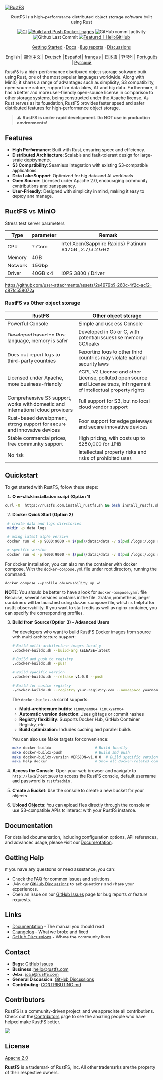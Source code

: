 [![RustFS](https://rustfs.com/images/rustfs-github.png)](https://rustfs.com)

<p align="center">RustFS is a high-performance distributed object storage software built using Rust</p>

<p align="center">
  <a href="https://github.com/rustfs/rustfs/actions/workflows/ci.yml"><img alt="CI" src="https://github.com/rustfs/rustfs/actions/workflows/ci.yml/badge.svg" /></a>
  <a href="https://github.com/rustfs/rustfs/actions/workflows/docker.yml"><img alt="Build and Push Docker Images" src="https://github.com/rustfs/rustfs/actions/workflows/docker.yml/badge.svg" /></a>
  <img alt="GitHub commit activity" src="https://img.shields.io/github/commit-activity/m/rustfs/rustfs"/>
  <img alt="Github Last Commit" src="https://img.shields.io/github/last-commit/rustfs/rustfs"/>
  <a href="https://hellogithub.com/repository/rustfs/rustfs" target="_blank"><img src="https://abroad.hellogithub.com/v1/widgets/recommend.svg?rid=b95bcb72bdc340b68f16fdf6790b7d5b&claim_uid=MsbvjYeLDKAH457&theme=small" alt="Featured｜HelloGitHub" /></a>
</p>

<p align="center">
  <a href="https://docs.rustfs.com/introduction.html">Getting Started</a>
  · <a href="https://docs.rustfs.com/">Docs</a>
  · <a href="https://github.com/rustfs/rustfs/issues">Bug reports</a>
  · <a href="https://github.com/rustfs/rustfs/discussions">Discussions</a>
</p>

<p align="center">
English | <a href="https://github.com/rustfs/rustfs/blob/main/README_ZH.md">简体中文</a> |
  <!-- Keep these links. Translations will automatically update with the README. -->
  <a href="https://readme-i18n.com/rustfs/rustfs?lang=de">Deutsch</a> |
  <a href="https://readme-i18n.com/rustfs/rustfs?lang=es">Español</a> |
  <a href="https://readme-i18n.com/rustfs/rustfs?lang=fr">français</a> |
  <a href="https://readme-i18n.com/rustfs/rustfs?lang=ja">日本語</a> |
  <a href="https://readme-i18n.com/rustfs/rustfs?lang=ko">한국어</a> |
  <a href="https://readme-i18n.com/rustfs/rustfs?lang=pt">Português</a> |
  <a href="https://readme-i18n.com/rustfs/rustfs?lang=ru">Русский</a>
</p>

RustFS is a high-performance distributed object storage software built using Rust, one of the most popular languages worldwide. Along with MinIO, it shares a range of advantages such as simplicity, S3 compatibility, open-source nature, support for data lakes, AI, and big data. Furthermore, it has a better and more user-friendly open-source license in comparison to other storage systems, being constructed under the Apache license. As Rust serves as its foundation, RustFS provides faster speed and safer distributed features for high-performance object storage.

> ⚠️ **RustFS is under rapid development. Do NOT use in production environments!**

## Features

- **High Performance**: Built with Rust, ensuring speed and efficiency.
- **Distributed Architecture**: Scalable and fault-tolerant design for large-scale deployments.
- **S3 Compatibility**: Seamless integration with existing S3-compatible applications.
- **Data Lake Support**: Optimized for big data and AI workloads.
- **Open Source**: Licensed under Apache 2.0, encouraging community contributions and transparency.
- **User-Friendly**: Designed with simplicity in mind, making it easy to deploy and manage.

## RustFS vs MinIO

Stress test server parameters

|  Type  |  parameter   | Remark |
| - | - | - |
|CPU | 2 Core | Intel Xeon(Sapphire Rapids) Platinum 8475B , 2.7/3.2 GHz|   |
|Memory| 4GB |     |
|Network | 15Gbp |      |
|Driver  | 40GB x 4 |   IOPS 3800 / Driver |

<https://github.com/user-attachments/assets/2e4979b5-260c-4f2c-ac12-c87fd558072a>

### RustFS vs Other object storage

| RustFS | Other object storage|
| - | - |
| Powerful Console | Simple and useless Console |
| Developed based on Rust language, memory is safer | Developed in Go or C, with potential issues like memory GC/leaks |
| Does not report logs to third-party countries  | Reporting logs to other third countries may violate national security laws |
| Licensed under Apache, more business-friendly  | AGPL V3 License and other License, polluted open source and License traps, infringement of intellectual property rights |
| Comprehensive S3 support, works with domestic and international cloud providers  | Full support for S3, but no local cloud vendor support |
| Rust-based development, strong support for secure and innovative devices  | Poor support for edge gateways and secure innovative devices|
| Stable commercial prices, free community support | High pricing, with costs up to $250,000 for 1PiB |
| No risk | Intellectual property risks and risks of prohibited uses |

## Quickstart

To get started with RustFS, follow these steps:

1. **One-click installation script (Option 1)​​**

  ```bash
  curl -O  https://rustfs.com/install_rustfs.sh && bash install_rustfs.sh
  ```

2. **Docker Quick Start (Option 2)​​**

  ```bash
   # create data and logs directories
   mkdir -p data logs

   # using latest alpha version
   docker run -d -p 9000:9000 -v $(pwd)/data:/data -v $(pwd)/logs:/logs rustfs/rustfs:alpha

   # Specific version
   docker run -d -p 9000:9000 -v $(pwd)/data:/data -v $(pwd)/logs:/logs rustfs/rustfs:1.0.0.alpha.45
   ```

  For docker installation, you can also run the container with docker compose. With the `docker-compose.yml` file under root directory, running the command:

  ```
  docker compose --profile observability up -d
  ```
  
  **NOTE**: You should be better to have a look for `docker-compose.yaml` file. Because, several services contains in the file. Grafan,prometheus,jaeger containers will be launched using docker compose file, which is helpful for rustfs observability. If you want to start redis as well as nginx container, you can specify the corresponding profiles.

3. **Build from Source (Option 3) - Advanced Users**

   For developers who want to build RustFS Docker images from source with multi-architecture support:

   ```bash
   # Build multi-architecture images locally
   ./docker-buildx.sh --build-arg RELEASE=latest

   # Build and push to registry
   ./docker-buildx.sh --push

   # Build specific version
   ./docker-buildx.sh --release v1.0.0 --push

   # Build for custom registry
   ./docker-buildx.sh --registry your-registry.com --namespace yourname --push
   ```

   The `docker-buildx.sh` script supports:
   - **Multi-architecture builds**: `linux/amd64`, `linux/arm64`
   - **Automatic version detection**: Uses git tags or commit hashes
   - **Registry flexibility**: Supports Docker Hub, GitHub Container Registry, etc.
   - **Build optimization**: Includes caching and parallel builds

   You can also use Make targets for convenience:

   ```bash
   make docker-buildx                    # Build locally
   make docker-buildx-push               # Build and push
   make docker-buildx-version VERSION=v1.0.0  # Build specific version
   make help-docker                      # Show all Docker-related commands
   ```

4. **Access the Console**: Open your web browser and navigate to `http://localhost:9000` to access the RustFS console, default username and password is `rustfsadmin` .
5. **Create a Bucket**: Use the console to create a new bucket for your objects.
6. **Upload Objects**: You can upload files directly through the console or use S3-compatible APIs to interact with your RustFS instance.

## Documentation

For detailed documentation, including configuration options, API references, and advanced usage, please visit our [Documentation](https://docs.rustfs.com).

## Getting Help

If you have any questions or need assistance, you can:

- Check the [FAQ](https://github.com/rustfs/rustfs/discussions/categories/q-a) for common issues and solutions.
- Join our [GitHub Discussions](https://github.com/rustfs/rustfs/discussions) to ask questions and share your experiences.
- Open an issue on our [GitHub Issues](https://github.com/rustfs/rustfs/issues) page for bug reports or feature requests.

## Links

- [Documentation](https://docs.rustfs.com) - The manual you should read
- [Changelog](https://github.com/rustfs/rustfs/releases) - What we broke and fixed
- [GitHub Discussions](https://github.com/rustfs/rustfs/discussions) - Where the community lives

## Contact

- **Bugs**: [GitHub Issues](https://github.com/rustfs/rustfs/issues)
- **Business**: <hello@rustfs.com>
- **Jobs**: <jobs@rustfs.com>
- **General Discussion**: [GitHub Discussions](https://github.com/rustfs/rustfs/discussions)
- **Contributing**: [CONTRIBUTING.md](CONTRIBUTING.md)

## Contributors

RustFS is a community-driven project, and we appreciate all contributions. Check out the [Contributors](https://github.com/rustfs/rustfs/graphs/contributors) page to see the amazing people who have helped make RustFS better.

<a href="https://github.com/rustfs/rustfs/graphs/contributors">
  <img src="https://opencollective.com/rustfs/contributors.svg?width=890&limit=500&button=false" />
</a>

## License

[Apache 2.0](https://opensource.org/licenses/Apache-2.0)

**RustFS** is a trademark of RustFS, Inc. All other trademarks are the property of their respective owners.
